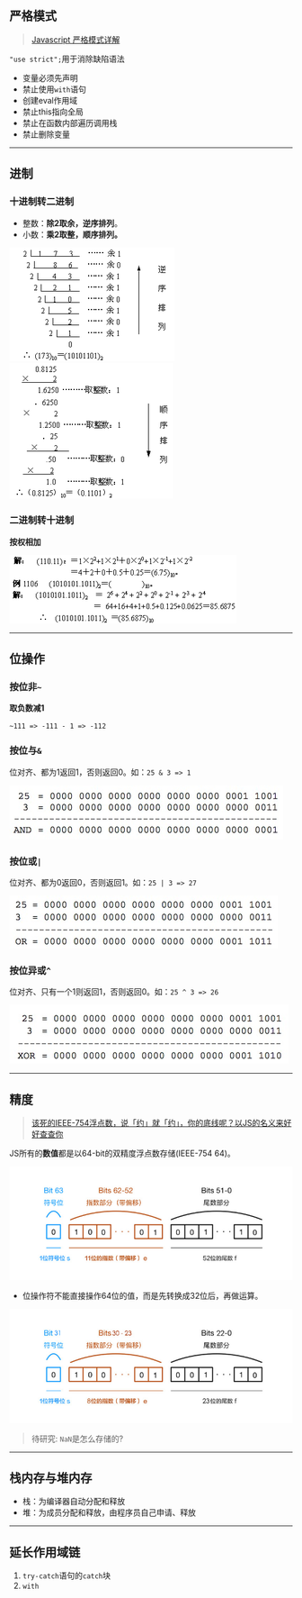 <a id="严格模式"></a>

## 严格模式

> [Javascript 严格模式详解](http://www.ruanyifeng.com/blog/2013/01/javascript_strict_mode) 

`"use strict";`用于消除缺陷语法

* 变量必须先声明
* 禁止使用`with`语句
* 创建eval作用域
* 禁止this指向全局
* 禁止在函数内部遍历调用栈
* 禁止删除变量

---

<a id="进制"></a>

## 进制

### 十进制转二进制

* 整数：**除2取余，逆序排列**。
* 小数：**乘2取整，顺序排列。**

![10to2](../asset/10to2.png)
![10to2point](../asset/10to2point.png)

### 二进制转十进制

**按权相加**

![2to10](../asset/2to10.png)

---

<a id="位操作"></a>

## 位操作

### 按位非`~`

**取负数减1**

```
~111 => -111 - 1 => -112
```

### 按位与`&`

位对齐、都为1返回1，否则返回0。如：`25 & 3 => 1`

![and](../asset/and.png)

### 按位或`|`

位对齐、都为0返回0，否则返回1。如：`25 | 3 => 27`

![or](../asset/or.png)

### 按位异或`^`

位对齐、只有一个1则返回1，否则返回0。如：`25 ^ 3 => 26`

![xor](../asset/xor.png)

---

<a id="精度"></a>

## 精度

> [该死的IEEE-754浮点数，说「约」就「约」，你的底线呢？以JS的名义来好好查查你](https://segmentfault.com/a/1190000009084877)

JS所有的**数值**都是以64-bit的双精度浮点数存储(IEEE-754 64)。

![ieee-754-64](../asset/ieee-754-64.jpeg)

* 位操作符不能直接操作64位的值，而是先转换成32位后，再做运算。

![ieee-754-32](../asset/ieee-754-32.jpg)

> 待研究: `NaN`是怎么存储的?

---

## 栈内存与堆内存

* 栈：为编译器自动分配和释放
* 堆：为成员分配和释放，由程序员自己申请、释放

---

## 延长作用域链

1. `try-catch`语句的`catch`块
2. `with`